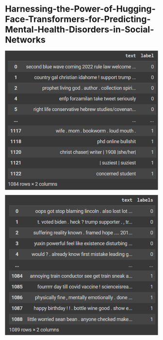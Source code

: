# Harnessing-the-Power-of-Hugging-Face-Transformers-for-Predicting-Mental-Health-Disorders-in-Social-Networks
 
![bio](https://raw.githubusercontent.com/acitlab/Harnessing-the-Power-of-Hugging-Face-Transformers-for-Predicting-Mental-Health-Disorders/main/bio.png)

![tweet](https://raw.githubusercontent.com/acitlab/Harnessing-the-Power-of-Hugging-Face-Transformers-for-Predicting-Mental-Health-Disorders/main/tweet.png)